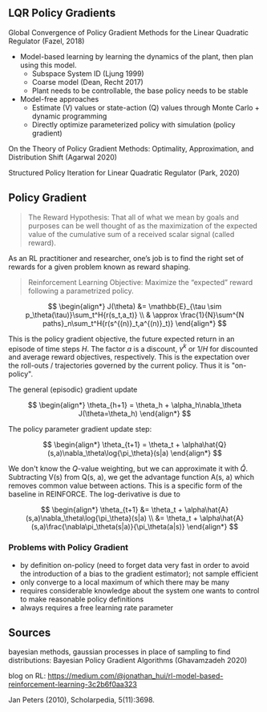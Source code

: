 ## LQR Policy Gradients

Global Convergence of Policy Gradient Methods for the Linear Quadratic Regulator (Fazel, 2018)

- Model-based learning by learning the dynamics of the plant, then plan using this model.
	- Subspace System ID (Ljung 1999)
	- Coarse model (Dean, Recht 2017)
	- Plant needs to be controllable, the base policy needs to be stable
- Model-free approaches
	- Estimate (V) values or state-action (Q) values through Monte Carlo + dynamic programming
	- Directly optimize parameterized policy with simulation (policy gradient)


On the Theory of Policy Gradient Methods: Optimality, Approximation, and Distribution Shift (Agarwal 2020)

Structured Policy Iteration for Linear Quadratic Regulator (Park, 2020)

## Policy Gradient

> The Reward Hypothesis: That all of what we mean by goals and purposes can be well thought of as the maximization of the expected value of the cumulative sum of a received scalar signal (called reward).

As an RL practitioner and researcher, one’s job is to find the right set of rewards for a given problem known as reward shaping.

> Reinforcement Learning Objective: Maximize the “expected” reward following a parametrized policy.

$$
\begin{align*}
J(\theta) &= \mathbb{E}_{\tau \sim p_\theta(\tau)}\sum_t^H{r(s_t,a_t)} \\
& \approx \frac{1}{N}\sum^{N paths}_n\sum_t^H{r(s^{(n)}_t,a^{(n)}_t)}
\end{align*}
$$

This is the policy gradient objective, the future expected return in an episode of time steps $H$. The factor $a$ is a discount, $\gamma^k$ or $1/H$ for discounted and average reward objectives, respectively. This is the expectation over the roll-outs / trajectories governed by the current policy. Thus it is "on-policy".



The general (episodic) gradient update

$$
\begin{align*}
\theta_{h+1} = \theta_h + \alpha_h\nabla_\theta J(\theta=\theta_h)
\end{align*}
$$

The policy parameter gradient update step:

$$
\begin{align*}
\theta_{t+1} = \theta_t + \alpha\hat{Q}(s,a)\nabla_\theta\log{\pi_\theta}(s|a)
\end{align*}
$$

We don't know the $Q$-value weighting, but we can approximate it with $\hat{Q}$. Subtracting V(s) from Q(s, a), we get the advantage function A(s, a) which removes common value between actions. This is a specific form of the baseline in REINFORCE. The log-derivative is due to

$$
\begin{align*}
\theta_{t+1} &= \theta_t + \alpha\hat{A}(s,a)\nabla_\theta\log{\pi_\theta}(s|a) \\
&= \theta_t + \alpha\hat{A}(s,a)\frac{\nabla\pi_\theta(s|a)}{\pi_\theta(a|s)}
\end{align*}
$$



### Problems with Policy Gradient

- by definition on-policy (need to forget data very fast in order to avoid the introduction of a bias to the gradient estimator); not sample efficient
- only converge to a local maximum of which there may be many
- requires considerable knowledge about the system one wants to control to make reasonable policy definitions
- always requires a free learning rate parameter


## Sources



bayesian methods, gaussian processes in place of sampling to find distributions:
Bayesian Policy Gradient Algorithms (Ghavamzadeh 2020)

blog on RL:
https://medium.com/@jonathan_hui/rl-model-based-reinforcement-learning-3c2b6f0aa323

Jan Peters (2010), Scholarpedia, 5(11):3698.

